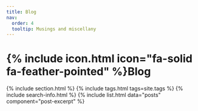 ```yaml
---
title: Blog
nav:
  order: 4
  tooltip: Musings and miscellany
---
```


# {% include icon.html icon="fa-solid fa-feather-pointed" %}Blog

{% include section.html %}
{% include tags.html tags=site.tags %}
{% include search-info.html %}
{% include list.html data="posts" component="post-excerpt" %}


